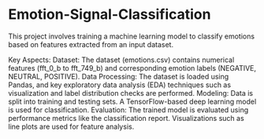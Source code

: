 # Emotion-Signal-Classification

This project involves training a machine learning model to classify emotions based on features extracted from an input dataset.

Key Aspects:
Dataset: The dataset (emotions.csv) contains numerical features (fft_0_b to fft_749_b) and corresponding emotion labels (NEGATIVE, NEUTRAL, POSITIVE).
Data Processing: The dataset is loaded using Pandas, and key exploratory data analysis (EDA) techniques such as visualization and label distribution checks are performed.
Modeling:
Data is split into training and testing sets.
A TensorFlow-based deep learning model is used for classification.
Evaluation:
The trained model is evaluated using performance metrics like the classification report.
Visualizations such as line plots are used for feature analysis.

